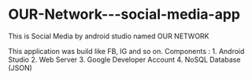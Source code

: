 # OUR-Network---social-media-app
This is Social Media by android studio named OUR NETWORK

This application was build like FB, IG and so on.
Components :
    1.	Android Studio
    2.	Web Server
    3.	Google Developer Account
    4.  NoSQL Database (JSON)
    
    
